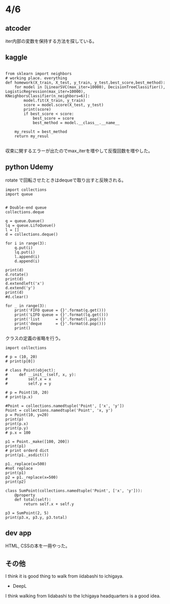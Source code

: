 # 4/6

## atcoder
iter内部の変数を保持する方法を探している。
## kaggle

```

from sklearn import neighbors
# working place. everything 
def homework(X_train, X_test, y_train, y_test,best_score,best_method):
    for model in [LinearSVC(max_iter=10000), DecisionTreeClassifier(), LogisticRegression(max_iter=10000), KNeighborsClassifier(n_neighbors=6)]:
        model.fit(X_train, y_train)
        score = model.score(X_test, y_test)
        print(score)
        if best_score < score:
            best_score = score
            best_method = model.__class__.__name__

    my_result = best_method
    return my_resul
    
```

収束に関するエラーが出たのでmax_iterを増やして反復回数を増やした。

## python Udemy
rotate で回転させたときはdequeで取り出すと反映される。
```
import collections
import queue


# Double-end queue
collections.deque

q = queue.Queue()
lq = queue.LifoQueue()
l = []
d = collections.deque()

for i in range(3):
    q.put(i)
    lq.put(i)
    l.append(i)
    d.append(i)

print(d)
d.rotate()
print(d)
d.extendleft('x')
d.extend('y')
print(d)
#d.clear()

for _ in range(3):
    print('FIFO queue = {}'.format(q.get()))
    print('LIFO queue = {}'.format(lq.get()))
    print('list       = {}'.format(l.pop()))
    print('deque      = {}'.format(d.pop()))
    print()
```
クラスの定義の省略を行う。

```
import collections

# p = (10, 20)
# print(p[0])

# class Point(object):
#     def __init__(self, x, y):
#         self.x = x
#         self.y = y

# p = Point(10, 20)
# print(p.x)

#Point = collections.namedtuple('Point', ['x', 'y'])
Point = collections.namedtuple('Point', 'x, y')
p = Point(10, y=20)
print(p)
print(p.x)
print(p.y)
# p.x = 100

p1 = Point._make([100, 200])
print(p1)
# print orderd dict
print(p1._asdict())

p1._replace(x=500)
#not replace
print(p1)
p2 = p1._replace(x=500)
print(p2)

class SumPoint(collections.namedtuple('Point', ['x', 'y'])):
    @property
    def total(self):
        return self.x + self.y

p3 = SumPoint(2, 5)
print(p3.x, p3.y, p3.total)
```

## dev app
HTML, CSSの本を一冊やった。

## その他
I think it is good thing to walk from iidabashi to ichigaya.

- DeepL

I think walking from Iidabashi to the Ichigaya headquarters is a good idea.


